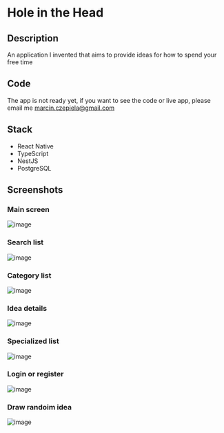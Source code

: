 # Hole in the Head 

## Description
An application I invented that aims to provide ideas for how to spend your free time

## Code
The app is not ready yet, if you want to see the code or live app, please email me marcin.czepiela@gmail.com

## Stack
- React Native
- TypeScript
- NestJS
- PostgreSQL

## Screenshots

### Main screen
![image](https://github.com/CzepiM200/hole-in-the-head-public/assets/16826668/c0b1f0cf-cfac-4dbe-aeeb-fe2530f9ccff)
### Search list
![image](https://github.com/CzepiM200/hole-in-the-head-public/assets/16826668/25948e60-f69d-4285-81fb-574491cb8023)
### Category list
![image](https://github.com/CzepiM200/hole-in-the-head-public/assets/16826668/16e63297-1d39-4efb-866a-d7357dd44d76)
### Idea details
![image](https://github.com/CzepiM200/hole-in-the-head-public/assets/16826668/1e963dbe-b83b-4aef-b9c9-751a9489884e)
### Specialized list
![image](https://github.com/CzepiM200/hole-in-the-head-public/assets/16826668/bc3704b6-1c10-412b-86fc-edbf70d5187c)
### Login or register
![image](https://github.com/CzepiM200/hole-in-the-head-public/assets/16826668/2cb65f4d-cf9c-4d0b-ac94-52b0f3ba3943)
### Draw randoim idea
![image](https://github.com/CzepiM200/hole-in-the-head-public/assets/16826668/7a7f3b02-a95e-43f6-9433-a00009a56a32)

